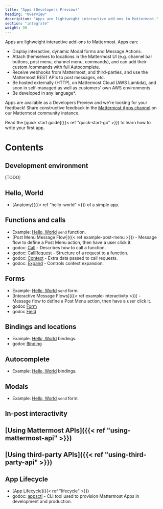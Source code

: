 ```yaml
---
title: "Apps (Developers Preview)"
heading: "Overview"
description: "Apps are lightweight interactive add-ons to Mattermost."
section: "integrate"
weight: 90
---
```


Apps are lighweight interactive add-ons to Mattermost. Apps can:

- Display interactive, dynamic Modal forms and Message Actions.
- Attach themselves to locations in the Mattermost UI (e.g. channel bar buttons, post menu, channel menu, commands), and can add their custom /commands with full Autocomplete.
- Receive webhooks from Mattermost, and third-parties, and use the Mattermost REST APIs to post messages, etc.
- Be hosted externally (HTTP), on Mattermost Cloud (AWS Lambda), and soon in self-managed as well as customers' own AWS environments.
- Be developed in any language*.

Apps are available as a Developers Preview and we're looking for your feedback! Share constructive feedback in the [Mattermost Apps channel](https://community.mattermost.com/core/channels/mattermost-apps) on our Mattermost community instance.

Read the [quick start guide]({{< ref  "quick-start-go" >}}) to learn how to write your first app.

# Contents

## Development environment

[TODO]

## Hello, World

- [Anatomy]({{< ref "hello-world" >}}) of a simple app.

## Functions and calls

- Example: [Hello, World](https://github.com/mattermost/mattermost-plugin-apps/tree/master/examples/go/helloworld/hello.go#L45) `send` function.
- [Post Menu Message Flow]({{< ref example-post-menu >}}) - Message flow to define a Post Menu action, then have a user click it.
- godoc: [Call](https://pkg.go.dev/github.com/mattermost/mattermost-plugin-apps/apps#Call) - Describes how to call a function.
- godoc: [CallRequest](https://pkg.go.dev/github.com/mattermost/mattermost-plugin-apps/apps#CallRequest) - Structure of a request to a function.
- godoc: [Context](https://pkg.go.dev/github.com/mattermost/mattermost-plugin-apps/apps#Context) - Extra data passed to call requests.
- godoc: [Expand](https://pkg.go.dev/github.com/mattermost/mattermost-plugin-apps/apps#Expand) - Controls context expansion.

## Forms

- Example: [Hello, World](https://github.com/mattermost/mattermost-plugin-apps/tree/master/examples/go/helloworld/send_form.json) `send` form.
- [Interactive Message Flows]({{< ref example-interactivity >}}) - Message flow to define a Post Menu action, then have a user click it.
- godoc [Form](https://pkg.go.dev/github.com/mattermost/mattermost-plugin-apps/apps#Form)
- godoc [Field](https://pkg.go.dev/github.com/mattermost/mattermost-plugin-apps/apps#Field)

## Bindings and locations

- Example: [Hello, World](https://github.com/mattermost/mattermost-plugin-apps/tree/master/examples/go/helloworld/bindings.json) bindings.
- godoc [Binding](https://pkg.go.dev/github.com/mattermost/mattermost-plugin-apps/apps#Binding)

## Autocomplete

- Example: [Hello, World](https://github.com/mattermost/mattermost-plugin-apps/tree/master/examples/go/helloworld/bindings.json) bindings.

## Modals

- Example: [Hello, World](https://github.com/mattermost/mattermost-plugin-apps/tree/master/examples/go/helloworld/send_form.json) `send` form.

## In-post interactivity

## [Using Mattermost APIs]({{< ref "using-mattermost-api" >}})

## [Using third-party APIs]({{< ref "using-third-party-api" >}})

## App Lifecycle

- [App Lifecycle]({{< ref "lifecycle" >}})
- godoc: [appsctl](https://pkg.go.dev/github.com/mattermost/mattermost-plugin-apps/cmd/appsctl) - CLI tool used to provision Mattermost Apps in development and production.
